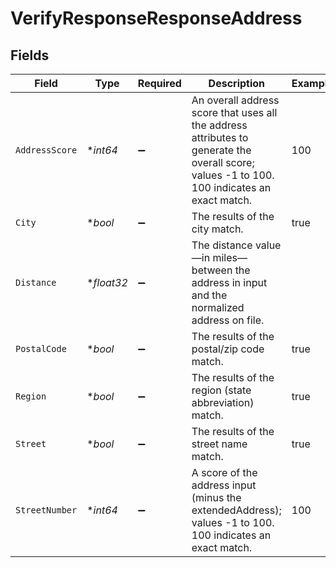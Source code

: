 # VerifyResponseResponseAddress


## Fields

| Field                                                                                                                                        | Type                                                                                                                                         | Required                                                                                                                                     | Description                                                                                                                                  | Example                                                                                                                                      |
| -------------------------------------------------------------------------------------------------------------------------------------------- | -------------------------------------------------------------------------------------------------------------------------------------------- | -------------------------------------------------------------------------------------------------------------------------------------------- | -------------------------------------------------------------------------------------------------------------------------------------------- | -------------------------------------------------------------------------------------------------------------------------------------------- |
| `AddressScore`                                                                                                                               | **int64*                                                                                                                                     | :heavy_minus_sign:                                                                                                                           | An overall address score that uses all the address attributes to generate the overall score; values -1 to 100. 100 indicates an exact match. | 100                                                                                                                                          |
| `City`                                                                                                                                       | **bool*                                                                                                                                      | :heavy_minus_sign:                                                                                                                           | The results of the city match.                                                                                                               | true                                                                                                                                         |
| `Distance`                                                                                                                                   | **float32*                                                                                                                                   | :heavy_minus_sign:                                                                                                                           | The distance value—in miles—between the address in input and the normalized address on file.                                                 |                                                                                                                                              |
| `PostalCode`                                                                                                                                 | **bool*                                                                                                                                      | :heavy_minus_sign:                                                                                                                           | The results of the postal/zip code match.                                                                                                    | true                                                                                                                                         |
| `Region`                                                                                                                                     | **bool*                                                                                                                                      | :heavy_minus_sign:                                                                                                                           | The results of the region (state abbreviation) match.                                                                                        | true                                                                                                                                         |
| `Street`                                                                                                                                     | **bool*                                                                                                                                      | :heavy_minus_sign:                                                                                                                           | The results of the street name match.                                                                                                        | true                                                                                                                                         |
| `StreetNumber`                                                                                                                               | **int64*                                                                                                                                     | :heavy_minus_sign:                                                                                                                           | A score of the address input (minus the extendedAddress); values -1 to 100. 100 indicates an exact match.                                    | 100                                                                                                                                          |